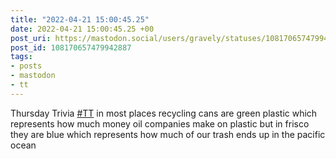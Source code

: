 ```yaml
---
title: "2022-04-21 15:00:45.25"
date: 2022-04-21 15:00:45.25 +00
post_uri: https://mastodon.social/users/gravely/statuses/108170657479942887
post_id: 108170657479942887
tags:
- posts
- mastodon
- tt
---
```

Thursday Trivia [#TT](https://mastodon.social/tags/TT) in most places recycling cans are green plastic which represents how much money oil companies make on plastic but in frisco they are blue which represents how much of our trash ends up in the pacific ocean


